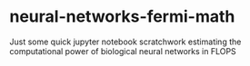 # neural-networks-fermi-math
Just some quick jupyter notebook scratchwork estimating the computational power of biological neural networks in FLOPS
